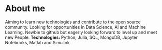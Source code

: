 # About me
Aiming to learn new technologies and contribute to the open source community. Looking for opportunities in Data Science, AI and Machine Learning. Newbie to github but eagerly looking forward to level up and meet new People. 
**Technologies:** Python, Julia, SQL, MongoDB, Jupyter Notebooks, Matlab and Simulink.   
